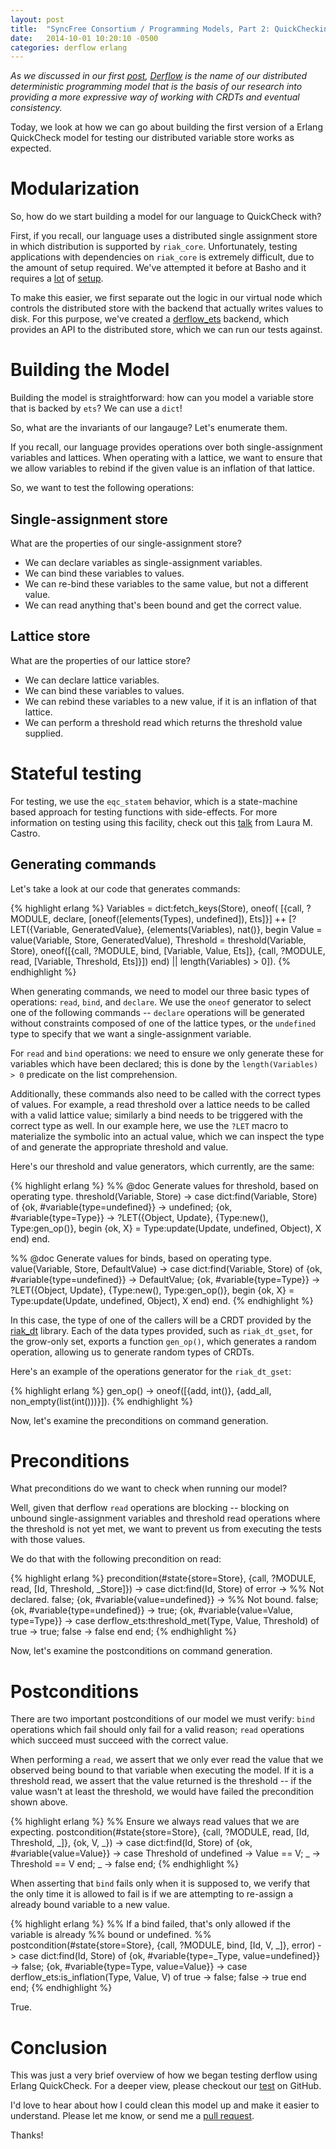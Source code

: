 ```yaml
---
layout: post
title:  "SyncFree Consortium / Programming Models, Part 2: QuickChecking Derflow"
date:   2014-10-01 10:20:10 -0500
categories: derflow erlang
---
```


_As we discussed in our first [post][part1], [Derflow][derflow] is the
name of our distributed deterministic programming model that is the
basis of our research into providing a more expressive way of working
with CRDTs and eventual consistency._

Today, we look at how we can go about building the first version of a
Erlang QuickCheck model for testing our distributed variable store works
as expected.

# Modularization

So, how do we start building a model for our language to QuickCheck
with?

First, if you recall, our language uses a distributed single assignment
store in which distribution is supported by `riak_core`.  Unfortunately,
testing applications with dependencies on `riak_core` is extremely
difficult, due to the amount of setup required.  We've attempted it
before at Basho and it requires a [lot][ec_eqc] of [setup][put_fsm_eqc].

To make this easier, we first separate out the logic in our virtual node
which controls the distributed store with the backend that actually
writes values to disk.  For this purpose, we've created a
[derflow_ets][derflow_ets] backend, which provides an API to the
distributed store, which we can run our tests against.

# Building the Model

Building the model is straightforward: how can you model a variable
store that is backed by `ets`?  We can use a `dict`!

So, what are the invariants of our langauge?  Let's enumerate them.

If you recall, our language provides operations over both
single-assignment variables and lattices.  When operating with a
lattice, we want to ensure that we allow variables to rebind if the
given value is an inflation of that lattice.

So, we want to test the following operations:

## Single-assignment store

What are the properties of our single-assignment store?

* We can declare variables as single-assignment variables.
* We can bind these variables to values.
* We can re-bind these variables to the same value, but not a different value.
* We can read anything that's been bound and get the correct value.

## Lattice store

What are the properties of our lattice store?

* We can declare lattice variables.
* We can bind these variables to values.
* We can rebind these variables to a new value, if it is an inflation of that lattice.
* We can perform a threshold read which returns the threshold value supplied.

# Stateful testing

For testing, we use the `eqc_statem` behavior, which is a state-machine
based approach for testing functions with side-effects.  For more
information on testing using this facility, check out this
[talk][statem] from Laura M. Castro.

## Generating commands

Let's take a look at our code that generates commands:

{% highlight erlang %}
    Variables = dict:fetch_keys(Store),
    oneof(
        [{call, ?MODULE, declare,
          [oneof([elements(Types), undefined]), Ets]}] ++
        [?LET({Variable, GeneratedValue}, {elements(Variables), nat()},
             begin
                    Value = value(Variable, Store, GeneratedValue),
                    Threshold = threshold(Variable, Store),
                    oneof([{call, ?MODULE, bind, [Variable, Value, Ets]},
                           {call, ?MODULE, read, [Variable, Threshold, Ets]}])
                end) || length(Variables) > 0]).
{% endhighlight %}

When generating commands, we need to model our three basic types of
operations: `read`, `bind`, and `declare`.  We use the `oneof` generator
to select one of the following commands -- `declare` operations will be
generated without constraints composed of one of the lattice types, or
the `undefined` type to specify that we want a single-assignment
variable.

For `read` and `bind` operations: we need to ensure we only generate
these for variables which have been declared; this is done by the
`length(Variables) > 0` predicate on the list comprehension.

Additionally, these commands also need to be called with the correct
types of values.  For example, a read threshold over a lattice needs to
be called with a valid lattice value; similarly a bind needs to be
triggered with the correct type as well.  In our example here, we use
the `?LET` macro to materialize the symbolic into an actual value, which
we can inspect the type of and generate the appropriate threshold and
value.

Here's our threshold and value generators, which currently, are the same:

{% highlight erlang %}
%% @doc Generate values for threshold, based on operating type.
threshold(Variable, Store) ->
    case dict:find(Variable, Store) of
        {ok, #variable{type=undefined}} ->
            undefined;
        {ok, #variable{type=Type}} ->
            ?LET({Object, Update},
                 {Type:new(), Type:gen_op()},
                  begin
                    {ok, X} = Type:update(Update, undefined, Object),
                    X
                  end)
    end.

%% @doc Generate values for binds, based on operating type.
value(Variable, Store, DefaultValue) ->
    case dict:find(Variable, Store) of
        {ok, #variable{type=undefined}} ->
            DefaultValue;
        {ok, #variable{type=Type}} ->
            ?LET({Object, Update},
                 {Type:new(), Type:gen_op()},
                  begin
                    {ok, X} = Type:update(Update, undefined, Object),
                    X
                  end)
    end.
{% endhighlight %}

In this case, the type of one of the callers will be a CRDT provided by
the [riak_dt][riak_dt] library.  Each of the data types provided, such
as `riak_dt_gset`, for the grow-only set, exports a function `gen_op()`,
which generates a random operation, allowing us to generate random types
of CRDTs.

Here's an example of the operations generator for the `riak_dt_gset`:

{% highlight erlang %}
gen_op() ->
    oneof([{add, int()},
           {add_all, non_empty(list(int()))}]).
{% endhighlight %}

Now, let's examine the preconditions on command generation.

# Preconditions

What preconditions do we want to check when running our model?

Well, given that derflow `read` operations are blocking -- blocking on
unbound single-assignment variables and threshold read operations where
the threshold is not yet met, we want to prevent us from executing the
tests with those values.

We do that with the following precondition on read:

{% highlight erlang %}
precondition(#state{store=Store},
             {call, ?MODULE, read, [Id, Threshold, _Store]}) ->
    case dict:find(Id, Store) of
        error ->
            %% Not declared.
            false;
        {ok, #variable{value=undefined}} ->
            %% Not bound.
            false;
        {ok, #variable{type=undefined}} ->
            true;
        {ok, #variable{value=Value, type=Type}} ->
            case derflow_ets:threshold_met(Type, Value, Threshold) of
                true ->
                    true;
                false ->
                    false
            end
    end;
{% endhighlight %}

Now, let's examine the postconditions on command generation.

# Postconditions

There are two important postconditions of our model we must verify:
`bind` operations which fail should only fail for a valid reason;
`read` operations which succeed must succeed with the correct value.

When performing a `read`, we assert that we only ever read the value
that we observed being bound to that variable when executing the model.
If it is a threshold read, we assert that the value returned is the
threshold -- if the value wasn't at least the threshold, we would have
failed the precondition shown above.

{% highlight erlang %}
%% Ensure we always read values that we are expecting.
postcondition(#state{store=Store},
              {call, ?MODULE, read, [Id, Threshold, _]}, {ok, V, _}) ->
    case dict:find(Id, Store) of
        {ok, #variable{value=Value}} ->
            case Threshold of
                undefined ->
                    Value == V;
                _ ->
                    Threshold == V
            end;
        _ ->
            false
    end;
{% endhighlight %}

When asserting that `bind` fails only when it is supposed to, we verify
that the only time it is allowed to fail is if we are attempting to
re-assign a already bound variable to a new value.

{% highlight erlang %}
%% If a bind failed, that's only allowed if the variable is already
%% bound or undefined.
%%
postcondition(#state{store=Store},
              {call, ?MODULE, bind, [Id, V, _]}, error) ->
    case dict:find(Id, Store) of
        {ok, #variable{type=_Type, value=undefined}} ->
            false;
        {ok, #variable{type=Type, value=Value}} ->
            case derflow_ets:is_inflation(Type, Value, V) of
                true ->
                    false;
                false ->
                    true
            end
    end;
{% endhighlight %}

True.

# Conclusion

This was just a very brief overview of how we began testing derflow
using Erlang QuickCheck.  For a deeper view, please checkout our
[test][derflow_ets_eqc] on GitHub.

I'd love to hear about how I could clean this model up and make it
easier to understand.  Please let me know, or send me a [pull
request][derflow].

Thanks!

[derflow_ets_eqc]: https://github.com/cmeiklejohn/derflow/blob/master/test/derflow_ets_eqc.erl
[riak_dt]: https://github.com/basho/riak_dt
[statem]: http://www.slideshare.net/lauramcastro/testing-data-consistency-of-dataintensive-applications-using-quickcheck
[part1]: http://christophermeiklejohn.com/derflow/erlang/2014/09/28/try-derflow.html
[derflow]: https://github.com/cmeiklejohn/derflow
[ec_eqc]: https://github.com/basho/riak_kv/blob/develop/test/ec_eqc.erl
[put_fsm_eqc]: https://github.com/basho/riak_kv/blob/develop/test/put_fsm_eqc.erl
[derflow_ets]: https://github.com/cmeiklejohn/derflow/blob/master/src/derflow_ets.erl
